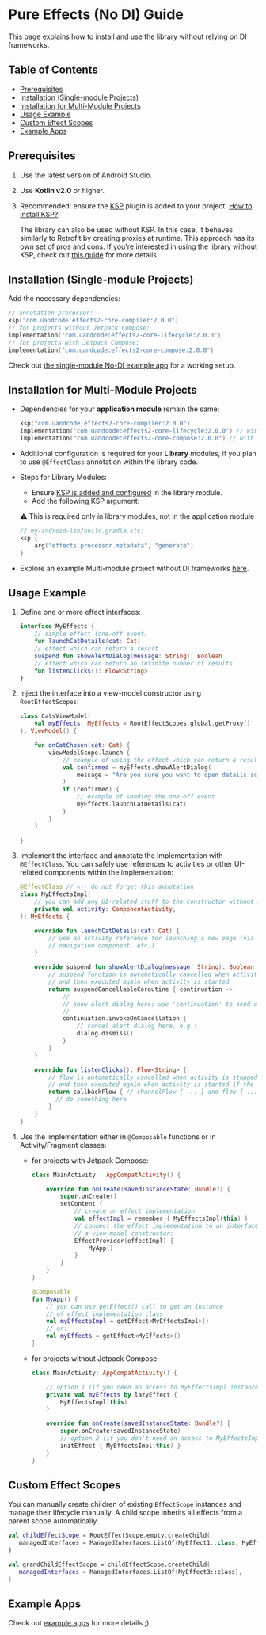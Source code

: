 # Pure Effects (No DI) Guide

This page explains how to install and use the library without relying on DI frameworks.

## Table of Contents

- [Prerequisites](#prerequisites)
- [Installation (Single-module Projects)](#installation-single-module-projects)
- [Installation for Multi-Module Projects](#installation-for-multi-module-projects)
- [Usage Example](#usage-example)
- [Custom Effect Scopes](#custom-effect-scopes)
- [Example Apps](#example-apps)

## Prerequisites

1. Use the latest version of Android Studio.
2. Use __Kotlin v2.0__ or higher.
3. Recommended: ensure the [KSP](https://kotlinlang.org/docs/ksp-overview.html) plugin is added to your project. [How to install KSP?](/docs/ksp-installation.md).

   The library can also be used without KSP. In this case, it behaves similarly to 
   Retrofit by creating proxies at runtime. This approach has its own set of pros and
   cons. If you're interested in using the library without KSP, check out [this guide](/docs/no-ksp-installation.md) 
   for more details.

## Installation (Single-module Projects)

Add the necessary dependencies:

```kotlin
// annotation processor:
ksp("com.uandcode:effects2-core-compiler:2.0.0")
// for projects without Jetpack Compose:
implementation("com.uandcode:effects2-core-lifecycle:2.0.0")
// for projects with Jetpack Compose:
implementation("com.uandcode:effects2-core-compose:2.0.0")
```

Check out [the single-module No-DI example app](/app-examples/core/app-singlemodule) for a working setup.

## Installation for Multi-Module Projects

- Dependencies for your __application module__ remain the same:

  ```kotlin
  ksp("com.uandcode:effects2-core-compiler:2.0.0")
  implementation("com.uandcode:effects2-core-lifecycle:2.0.0") // without Jetpack Compose
  implementation("com.uandcode:effects2-core-compose:2.0.0") // with Jetpack Compose
  ```

- Additional configuration is required for your __Library__ modules, if you
  plan to use `@EffectClass` annotation within the library code.

- Steps for Library Modules:
  - Ensure [KSP is added and configured](/docs/ksp-installation.md) in the library module.
  - Add the following KSP argument:

  ⚠️ This is required only in library modules, not in the application module

  ```kotlin
  // my-android-lib/build.gradle.kts:
  ksp {
      arg("effects.processor.metadata", "generate")
  }
  ```

- Explore an example Multi-module project without DI frameworks [here](/app-examples/core/app-multimodule).

## Usage Example

1. Define one or more effect interfaces:

   ```kotlin
   interface MyEffects {
       // simple effect (one-off event)
       fun launchCatDetails(cat: Cat)
       // effect which can return a result
       suspend fun showAlertDialog(message: String): Boolean
       // effect which can return an infinite number of results
       fun listenClicks(): Flow<String>
   }
   ```

2. Inject the interface into a view-model constructor using `RootEffectScopes`:

   ```kotlin
   class CatsViewModel(
       val myEffects: MyEffects = RootEffectScopes.global.getProxy()
   ): ViewModel() {

       fun onCatChosen(cat: Cat) {
           viewModelScope.launch {
               // example of using the effect which can return a result
               val confirmed = myEffects.showAlertDialog(
                   message = "Are you sure you want to open details screen?"
               )
               if (confirmed) {
                   // example of sending the one-off event 
                   myEffects.launchCatDetails(cat)
               }
           }
       }

   }
   ```

3. Implement the interface and annotate the implementation with `@EffectClass`.
   You can safely use references to activities or other UI-related components within the implementation:

   ```kotlin
   @EffectClass // <-- do not forget this annotation
   class MyEffectsImpl(
       // you can add any UI-related stuff to the constructor without memory leaks
       private val activity: ComponentActivity,
   ): MyEffects {

       override fun launchCatDetails(cat: Cat) {
           // use an activity reference for launching a new page (via fragment manager,
           // navigation component, etc.)
       }

       override suspend fun showAlertDialog(message: String): Boolean {
           // suspend function is automatically cancelled when activity is stopped
           // and then executed again when activity is started
           return suspendCancellableCoroutine { continuation ->
               //
               // show alert dialog here; use 'continuation' to send a user choice
               //
               continuation.invokeOnCancellation {
                   // cancel alert dialog here, e.g.:
                   dialog.dismiss()
               }
           }
       }

       override fun listenClicks(): Flow<String> {
           // flow is automatically cancelled when activity is stopped
           // and then executed again when activity is started if the flow hasn't been completed yet
           return callbackFlow { // channelFlow { ... } and flow { ... } can be used too
             // do something here
           }
       }
   }
   ```

4. Use the implementation either in `@Composable` functions or in Activity/Fragment classes:

   - for projects with Jetpack Compose:

     ```kotlin
     class MainActivity : AppCompatActivity() {

         override fun onCreate(savedInstanceState: Bundle?) {
             super.onCreate()
             setContent {
                 // create an effect implementation
                 val effectImpl = remember { MyEffectsImpl(this) }
                 // connect the effect implementation to an interface injected to
                 // a view-model constructor:
                 EffectProvider(effectImpl) {
                     MyApp()
                 }
             }
         }
     }
     
     @Composable
     fun MyApp() {
         // you can use getEffect() call to get an instance 
         // of effect implementation class
         val myEffectsImpl = getEffect<MyEffectsImpl>()
         // or: 
         val myEffects = getEffect<MyEffects>()
     }
     
     ```

   - for projects without Jetpack Compose:

     ```kotlin
     class MainActivity: AppCompatActivity() {

         // option 1 (if you need an access to MyEffectsImpl instance):
         private val myEffects by lazyEffect {
             MyEffectsImpl(this)
         }
     
         override fun onCreate(savedInstanceState: Bundle?) {
             super.onCreate(savedInstanceState)
             // option 2 (if you don't need an access to MyEffectsImpl instance):
             initEffect { MyEffectsImpl(this) }
         }
     }
     ```

## Custom Effect Scopes

You can manually create children of existing `EffectScope` instances and manage
their lifecycle manually. A child scope inherits all effects from a parent scope
automatically.

```kotlin
val childEffectScope = RootEffectScope.empty.createChild(
   managedInterfaces = ManagedInterfaces.ListOf(MyEffect1::class, MyEffect2::class),
)

val grandChildEffectScope = childEffectScope.createChild(
   managedInterfaces = ManagedInterfaces.ListOf(MyEffect3::class),
)
```

## Example Apps

Check out [example apps](/app-examples/core) for more details ;)
